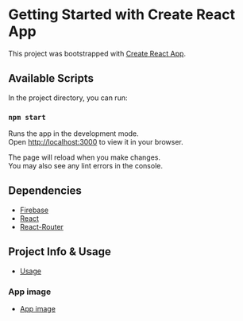 # Getting Started with Create React App

This project was bootstrapped with [Create React App](https://github.com/facebook/create-react-app).

## Available Scripts

In the project directory, you can run:

### `npm start`

Runs the app in the development mode.\
Open [http://localhost:3000](http://localhost:3000) to view it in your browser.

The page will reload when you make changes.\
You may also see any lint errors in the console.

## Dependencies

- [Firebase](https://firebase.google.com/docs/web/setup)
- [React](https://reactjs.org/)
- [React-Router](https://reacttraining.com/react-router/web/guides/quick-start)

## Project Info & Usage

- [Usage](./src/documentation/workflow.pdf)

### App image

- [App image](./src/documentation/app-image.png)
